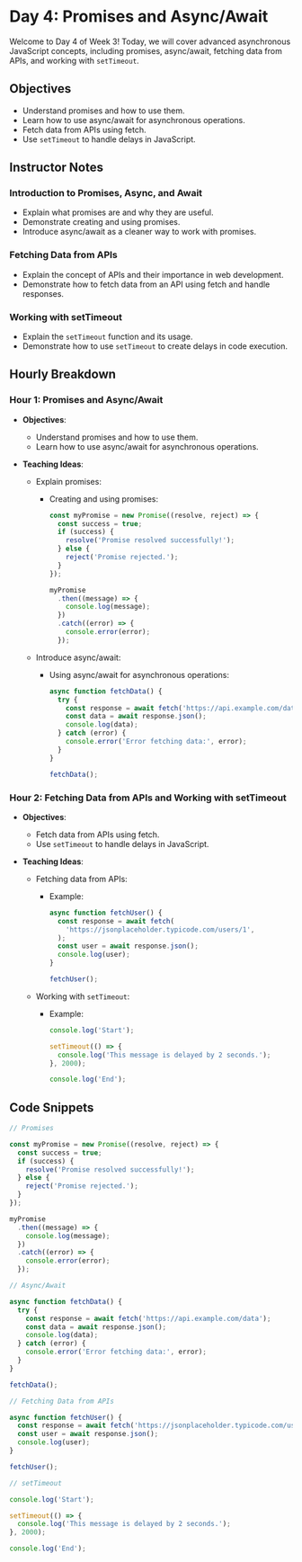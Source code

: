 # Day 4: Promises and Async/Await

Welcome to Day 4 of Week 3! Today, we will cover advanced asynchronous JavaScript concepts, including promises, async/await, fetching data from APIs, and working with `setTimeout`.

## Objectives

- Understand promises and how to use them.
- Learn how to use async/await for asynchronous operations.
- Fetch data from APIs using fetch.
- Use `setTimeout` to handle delays in JavaScript.

## Instructor Notes

### Introduction to Promises, Async, and Await

- Explain what promises are and why they are useful.
- Demonstrate creating and using promises.
- Introduce async/await as a cleaner way to work with promises.

### Fetching Data from APIs

- Explain the concept of APIs and their importance in web development.
- Demonstrate how to fetch data from an API using fetch and handle responses.

### Working with setTimeout

- Explain the `setTimeout` function and its usage.
- Demonstrate how to use `setTimeout` to create delays in code execution.

## Hourly Breakdown

### Hour 1: Promises and Async/Await

- **Objectives**:
  - Understand promises and how to use them.
  - Learn how to use async/await for asynchronous operations.
- **Teaching Ideas**:

  - Explain promises:

    - Creating and using promises:

      ```js
      const myPromise = new Promise((resolve, reject) => {
        const success = true;
        if (success) {
          resolve('Promise resolved successfully!');
        } else {
          reject('Promise rejected.');
        }
      });

      myPromise
        .then((message) => {
          console.log(message);
        })
        .catch((error) => {
          console.error(error);
        });
      ```

  - Introduce async/await:

    - Using async/await for asynchronous operations:

      ```js
      async function fetchData() {
        try {
          const response = await fetch('https://api.example.com/data');
          const data = await response.json();
          console.log(data);
        } catch (error) {
          console.error('Error fetching data:', error);
        }
      }

      fetchData();
      ```

### Hour 2: Fetching Data from APIs and Working with setTimeout

- **Objectives**:
  - Fetch data from APIs using fetch.
  - Use `setTimeout` to handle delays in JavaScript.
- **Teaching Ideas**:

  - Fetching data from APIs:

    - Example:

      ```js
      async function fetchUser() {
        const response = await fetch(
          'https://jsonplaceholder.typicode.com/users/1',
        );
        const user = await response.json();
        console.log(user);
      }

      fetchUser();
      ```

  - Working with `setTimeout`:

    - Example:

      ```js
      console.log('Start');

      setTimeout(() => {
        console.log('This message is delayed by 2 seconds.');
      }, 2000);

      console.log('End');
      ```

## Code Snippets

```js
// Promises

const myPromise = new Promise((resolve, reject) => {
  const success = true;
  if (success) {
    resolve('Promise resolved successfully!');
  } else {
    reject('Promise rejected.');
  }
});

myPromise
  .then((message) => {
    console.log(message);
  })
  .catch((error) => {
    console.error(error);
  });

// Async/Await

async function fetchData() {
  try {
    const response = await fetch('https://api.example.com/data');
    const data = await response.json();
    console.log(data);
  } catch (error) {
    console.error('Error fetching data:', error);
  }
}

fetchData();

// Fetching Data from APIs

async function fetchUser() {
  const response = await fetch('https://jsonplaceholder.typicode.com/users/1');
  const user = await response.json();
  console.log(user);
}

fetchUser();

// setTimeout

console.log('Start');

setTimeout(() => {
  console.log('This message is delayed by 2 seconds.');
}, 2000);

console.log('End');
```
